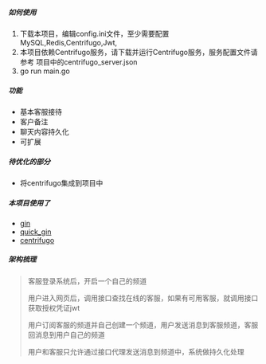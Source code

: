 
##### 如何使用

1. 下载本项目，编辑config.ini文件，至少需要配置 MySQL,Redis,Centrifugo,Jwt,
2. 本项目依赖Centrifugo服务，请下载并运行Centrifugo服务，服务配置文件请参考
项目中的centrifugo_server.json
3. go run main.go

##### 功能

- 基本客服接待
- 客户备注
- 聊天内容持久化
- 可扩展

##### 待优化的部分

- 将centrifugo集成到项目中

##### 本项目使用了

- [gin](https://github.com/gin-gonic/gin)
- [quick_gin](https://github.com/codeAB/quick_gin)
- [centrifugo](https://github.com/centrifugal/centrifugo)
    

##### 架构梳理

>客服登录系统后，开启一个自己的频道
>
>用户进入网页后，调用接口查找在线的客服，如果有可用客服，就调用接口获取授权凭证jwt
>
>用户订阅客服的频道并自己创建一个频道，用户发送消息到客服频道，客服回消息到用户自己的频道
>
>用户和客服只允许通过接口代理发送消息到频道中，系统做持久化处理

    
    
    
    